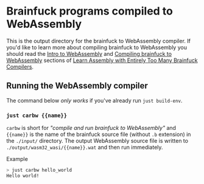 # Brainfuck programs compiled to WebAssembly

This is the output directory for the brainfuck to WebAssembly compiler. If you'd like to learn more about compiling brainfuck to WebAssembly you should read the [Intro to WebAssembly](https://github.com/pretzelhammer/rust-blog/blob/master/posts/too-many-brainfuck-compilers.md#intro-to-webassembly) and [Compiling brainfuck to WebAssembly](https://github.com/pretzelhammer/rust-blog/blob/master/posts/too-many-brainfuck-compilers.md#compiling-brainfuck-to-webassembly) sections of [Learn Assembly with Entirely Too Many Brainfuck Compilers](https://github.com/pretzelhammer/rust-blog/blob/master/posts/too-many-brainfuck-compilers.md).

## Running the WebAssembly compiler

The command below _only works_ if you've already run `just build-env`.

### `just carbw {{name}}`

`carbw` is short for *"compile and run brainfuck to WebAssembly"* and `{{name}}` is the name of the brainfuck source file (without `.b` extension) in the `./input/` directory. The output WebAssembly source file is written to `./output/wasm32_wasi/{{name}}.wat` and then run immediately.

Example

```sh
> just carbw hello_world
Hello world!
```